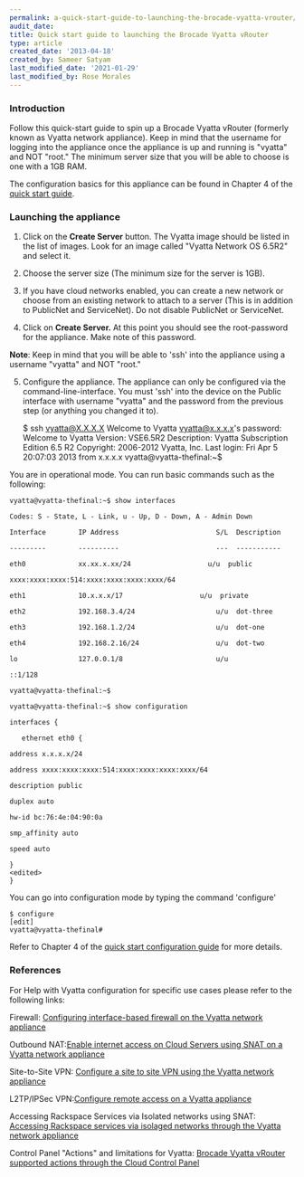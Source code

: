 ```yaml
---
permalink: a-quick-start-guide-to-launching-the-brocade-vyatta-vrouter/
audit_date:
title: Quick start guide to launching the Brocade Vyatta vRouter
type: article
created_date: '2013-04-18'
created_by: Sameer Satyam
last_modified_date: '2021-01-29'
last_modified_by: Rose Morales
---
```


### Introduction

Follow this quick-start guide to spin up a Brocade Vyatta vRouter
(formerly known as Vyatta network appliance). Keep in mind that the
username for logging into the appliance once the appliance is up and
running is "vyatta" and NOT "root." The minimum server size that you
will be able to choose is one with a 1GB RAM.

The configuration basics for this appliance can be found in Chapter 4 of
the [quick start guide](https://bit.ly/ZrdYHq).

### Launching the appliance

1. Click on the **Create Server** button. The Vyatta image should be
listed in the list of images. Look for an image called "Vyatta Network
OS 6.5R2" and select it.

2. Choose the server size (The minimum size for the server is
1GB).

3. If you have cloud networks enabled, you can create a new
network or choose from an existing network to attach to a server (This
is in addition to PublicNet and ServiceNet).  Do not disable PublicNet
or ServiceNet.

4. Click on **Create Server.** At this point you should see the
root-password for the appliance. Make note of this password.

**Note**: Keep in mind that you will be able to 'ssh' into the appliance
using a username "vyatta" and NOT "root."

5. Configure the appliance. The appliance can only be configured
via the command-line-interface. You must 'ssh' into the device on the
Public interface with username "vyatta" and the password from the
previous step (or anything you changed it to).

    $ ssh vyatta@X.X.X.X
    Welcome to Vyatta
    vyatta@x.x.x.x's password:
    Welcome to Vyatta
    Version:      VSE6.5R2
    Description:  Vyatta Subscription Edition 6.5 R2
    Copyright:    2006-2012 Vyatta, Inc.
    Last login: Fri Apr  5 20:07:03 2013 from x.x.x.x
    vyatta@vyatta-thefinal:~$

You are in operational mode. You can run basic commands such as the
following:

    vyatta@vyatta-thefinal:~$ show interfaces

    Codes: S - State, L - Link, u - Up, D - Down, A - Admin Down

    Interface        IP Address                        S/L  Description

    ---------        ----------                        ---  -----------

    eth0             xx.xx.x.xx/24                   u/u  public

    xxxx:xxxx:xxxx:514:xxxx:xxxx:xxxx:xxxx/64

    eth1             10.x.x.x/17                   u/u  private

    eth2             192.168.3.4/24                    u/u  dot-three

    eth3             192.168.1.2/24                    u/u  dot-one

    eth4             192.168.2.16/24                   u/u  dot-two

    lo               127.0.0.1/8                       u/u

    ::1/128

    vyatta@vyatta-thefinal:~$

    vyatta@vyatta-thefinal:~$ show configuration

    interfaces {

       ethernet eth0 {

    address x.x.x.x/24

    address xxxx:xxxx:xxxx:514:xxxx:xxxx:xxxx:xxxx/64

    description public

    duplex auto

    hw-id bc:76:4e:04:90:0a

    smp_affinity auto

    speed auto

    }
    <edited>
    }


You can go into configuration mode by typing the command 'configure'

    $ configure
    [edit]
    vyatta@vyatta-thefinal#

Refer to Chapter 4 of the [quick start configuration guide](https://bit.ly/ZrdYHq) for more details.

### References

For Help with Vyatta configuration for specific use cases please refer
to the following links:

Firewall: [Configuring interface-based firewall on the Vyatta network appliance](/support/how-to/configuring-interface-based-firewall-on-the-vyatta-network-appliance)

Outbound
NAT:[Enable internet access on Cloud Servers using SNAT on a Vyatta network appliance](/support/how-to/enable-internet-access-on-cloud-servers-using-snat-on-a-vyatta-network-appliance)

Site-to-Site
VPN: [Configure a site to site VPN using the Vyatta network appliance](/support/how-to/configure-a-site-to-site-vpn-using-the-vyatta-network-appliance)

L2TP/IPSec
VPN:[Configure remote access on a Vyatta appliance](/support/how-to/configure-remote-access-vpn-service-on-a-vyatta-appliance)

Accessing Rackspace Services via Isolated networks using
SNAT: [Accessing Rackspace services via isolaged networks through the Vyatta network appliance](/support/how-to/accessing-rackspace-services-via-isolated-networks-through-the-vyatta-network-appliance)

Control Panel "Actions" and limitations for
Vyatta: [Brocade Vyatta vRouter supported actions through the Cloud Control Panel](/support/how-to/brocade-vyatta-vrouter-supported-actions-through-the-cloud-control-panel)
